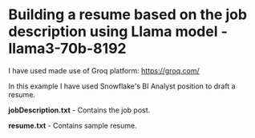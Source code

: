 # Building a resume based on the job description using Llama model - llama3-70b-8192

I have used made use of Groq platform: https://groq.com/

In this example I have used Snowflake's BI Analyst position to draft a resume.

**jobDescription.txt** - Contains the job post.

**resume.txt** - Contains sample resume.
